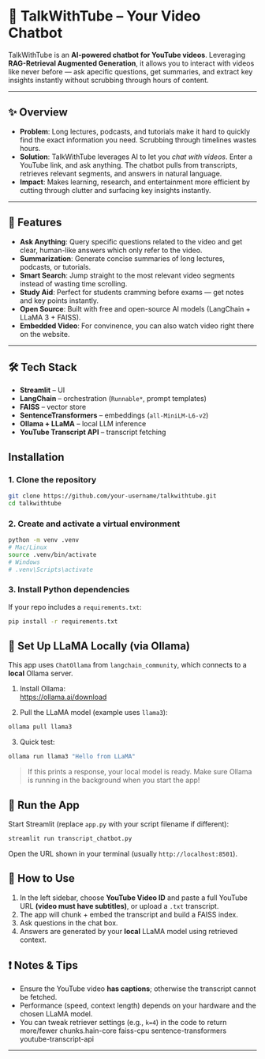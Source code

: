 # 🎥 TalkWithTube – Your Video Chatbot  

TalkWithTube is an **AI-powered chatbot for YouTube videos**. Leveraging **RAG-Retrieval Augmented Generation**, it allows you to interact with videos like never before — ask apecific questions, get summaries, and extract key insights instantly without scrubbing through hours of content.  

---

## ✨ Overview  

- **Problem**: Long lectures, podcasts, and tutorials make it hard to quickly find the exact information you need. Scrubbing through timelines wastes hours.  
- **Solution**: TalkWithTube leverages AI to let you *chat with videos*. Enter a YouTube link, and ask anything. The chatbot pulls from transcripts, retrieves relevant segments, and answers in natural language.  
- **Impact**: Makes learning, research, and entertainment more efficient by cutting through clutter and surfacing key insights instantly.  

---

## 🚀 Features  

- **Ask Anything**: Query specific questions related to the video and get clear, human-like answers which only refer to the video.  
- **Summarization**: Generate concise summaries of long lectures, podcasts, or tutorials.  
- **Smart Search**: Jump straight to the most relevant video segments instead of wasting time scrolling.  
- **Study Aid**: Perfect for students cramming before exams — get notes and key points instantly.  
- **Open Source**: Built with free and open-source AI models (LangChain + LLaMA 3 + FAISS).
- **Embedded Video**: For convinence, you can also watch video right there on the website.

---

## 🛠️ Tech Stack  
- **Streamlit** – UI  
- **LangChain** – orchestration (`Runnable*`, prompt templates)  
- **FAISS** – vector store  
- **SentenceTransformers** – embeddings (`all-MiniLM-L6-v2`)  
- **Ollama + LLaMA** – local LLM inference  
- **YouTube Transcript API** – transcript fetching

## Installation

### 1. Clone the repository
```bash
git clone https://github.com/your-username/talkwithtube.git
cd talkwithtube
```

### 2. Create and activate a virtual environment
```bash
python -m venv .venv
# Mac/Linux
source .venv/bin/activate
# Windows
# .venv\Scripts\activate
```

### 3. Install Python dependencies
If your repo includes a `requirements.txt`:
```bash
pip install -r requirements.txt
```

## 🦙 Set Up LLaMA Locally (via Ollama)

This app uses `ChatOllama` from `langchain_community`, which connects to a **local** Ollama server.

1) Install Ollama:  
https://ollama.ai/download

2) Pull the LLaMA model (example uses `llama3`):
```bash
ollama pull llama3
```

3) Quick test:
```bash
ollama run llama3 "Hello from LLaMA"
```

> If this prints a response, your local model is ready. Make sure Ollama is running in the background when you start the app!

## 🚀 Run the App
Start Streamlit (replace `app.py` with your script filename if different):
```bash
streamlit run transcript_chatbot.py
```

Open the URL shown in your terminal (usually `http://localhost:8501`).

## 📂 How to Use
1. In the left sidebar, choose **YouTube Video ID** and paste a full YouTube URL **(video must have subtitles)**, or upload a `.txt` transcript.  
2. The app will chunk + embed the transcript and build a FAISS index.  
3. Ask questions in the chat box.  
4. Answers are generated by your **local** LLaMA model using retrieved context.

## ❗ Notes & Tips
- Ensure the YouTube video **has captions**; otherwise the transcript cannot be fetched.  
- Performance (speed, context length) depends on your hardware and the chosen LLaMA model.  
- You can tweak retriever settings (e.g., `k=4`) in the code to return more/fewer chunks.hain-core faiss-cpu sentence-transformers youtube-transcript-api


---
